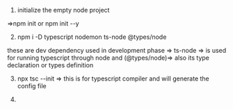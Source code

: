 1. initialize the empty node project

=>npm init or npm init --y

2. npm i -D typescript nodemon ts-node @types/node

these are dev dependency used in development phase
=> ts-node => is used for running typescript through node and (@types/node)=> also its type declaration or types definition

3. npx tsc --init => this is for typescript compiler and will generate the config file

4.
